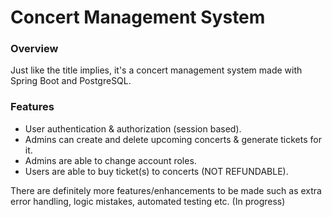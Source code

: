 # Concert Management System

### Overview
Just like the title implies, it's a concert management system made with Spring Boot and PostgreSQL.

### Features
- User authentication & authorization (session based).
- Admins can create and delete upcoming concerts & generate tickets for it.
- Admins are able to change account roles.
- Users are able to buy ticket(s) to concerts (NOT REFUNDABLE).

There are definitely more features/enhancements to be made such as extra error handling, logic mistakes, automated testing etc. (In progress)
